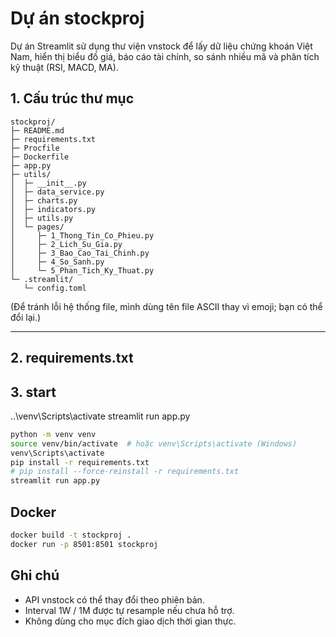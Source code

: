 # Dự án stockproj

Dự án Streamlit sử dụng thư viện vnstock để lấy dữ liệu chứng khoán Việt Nam, hiển thị biểu đồ giá, báo cáo tài chính, so sánh nhiều mã và phân tích kỹ thuật (RSI, MACD, MA).

## 1. Cấu trúc thư mục

```
stockproj/
├─ README.md
├─ requirements.txt
├─ Procfile
├─ Dockerfile
├─ app.py
├─ utils/
│  ├─ __init__.py
│  ├─ data_service.py
│  ├─ charts.py
│  ├─ indicators.py
│  ├─ utils.py
│  └─ pages/
│     ├─ 1_Thong_Tin_Co_Phieu.py
│     ├─ 2_Lich_Su_Gia.py
│     ├─ 3_Bao_Cao_Tai_Chinh.py
│     ├─ 4_So_Sanh.py
│     └─ 5_Phan_Tich_Ky_Thuat.py
└─ .streamlit/
   └─ config.toml
```

(Để tránh lỗi hệ thống file, mình dùng tên file ASCII thay vì emoji; bạn có thể đổi lại.)

---

## 2. requirements.txt


## 3. start
..\venv\Scripts\activate
streamlit run app.py

```bash
python -m venv venv
source venv/bin/activate  # hoặc venv\Scripts\activate (Windows)
venv\Scripts\activate
pip install -r requirements.txt
# pip install --force-reinstall -r requirements.txt
streamlit run app.py
```

## Docker

```bash
docker build -t stockproj .
docker run -p 8501:8501 stockproj
```

## Ghi chú
- API vnstock có thể thay đổi theo phiên bản.
- Interval 1W / 1M được tự resample nếu chưa hỗ trợ.
- Không dùng cho mục đích giao dịch thời gian thực.
